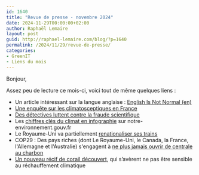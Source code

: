 ```yaml
---
id: 1640
title: "Revue de presse - novembre 2024"
date: 2024-11-29T00:00:00+02:00
author: Raphaël Lemaire
layout: post
guid: http://raphael-lemaire.com/blog/?p=1640
permalink: /2024/11/29/revue-de-presse/
categories:
- GreenIT
- Liens du mois
---
```


Bonjour,

Assez peu de lecture ce mois-ci, voici tout de même quelques liens : 

 * Un article intéressant sur la langue anglaise : [English Is Not Normal (en)](https://getpocket.com/explore/item/english-is-not-normal)
 * [Une enquête sur les climatosceptiques en France](https://www.parlonsclimat.org/etude-climatosceptiques)
 * [Des détectives luttent contre la fraude scientifique](https://www.youtube.com/watch?v=e4Dd7Vvh1po)
 * Les [chiffres clés du climat en infographie](https://www.notre-environnement.gouv.fr/actualites/breves/article/les-chiffres-cles-du-climat-en-infographie-avant-la-cop29) sur notre-environnement.gouv.fr
 * Le Royaume-Uni va partiellement [renationaliser ses trains](https://reporterre.net/Le-Royaume-Uni-veut-renationaliser-ses-trains)
 * COP29 : Des pays riches (dont Le Royaume-Uni, le Canada, la France, l'Allemagne et l'Australie) s'engagent à [ne plus jamais ouvrir de centrale au charbon](https://www.challenges.fr/economie/cop29-des-pays-riches-s-engagent-a-ne-plus-jamais-ouvrir-de-centrale-au-charbon_911812)
 * [Un nouveau récif de corail découvert](https://www.euronews.com/green/2024/11/14/a-beacon-of-hope-worlds-largest-coral-discovered-in-the-pacific-ocean-unharmed-by-global-w), qui s’avèrent ne pas être sensible au réchauffement climatique
 